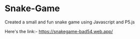 # Snake-Game


Created a small and fun snake game using Javascript and  P5.js


Here's the link:- https://snakegame-bad54.web.app/

